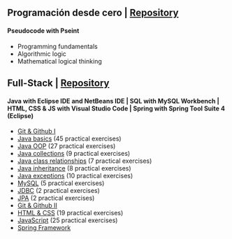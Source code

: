 ## Programación desde cero | [Repository](https://github.com/katheprc/EGG/tree/main/PDC) 
#### Pseudocode with Pseint
* Programming fundamentals
* Algorithmic logic
* Mathematical logical thinking



## Full-Stack | [Repository](https://github.com/katheprc/EGG/tree/main/Full-Stack) 
#### Java with Eclipse IDE and NetBeans IDE | SQL with MySQL Workbench | HTML, CSS & JS with Visual Studio Code | Spring with Spring Tool Suite 4 (Eclipse)
* [Git & Github I](https://github.com/katheprc/EGG/tree/main/Full-Stack/1%20-%20Git%20%26%20Github%20I)
* [Java basics](https://github.com/katheprc/EGG/tree/main/Full-Stack/2%20-%20Java) (45 practical exercises)
* [Java OOP](https://github.com/katheprc/EGG/tree/main/Full-Stack/3%20-%20POO) (27 practical exercises)
* [Java collections](https://github.com/katheprc/EGG/tree/main/Full-Stack/4%20-%20Colecciones) (9 practical exercises)
* [Java class relationships](https://github.com/katheprc/EGG/tree/main/Full-Stack/5%20-%20Relaciones) (7 practical exercises)
* [Java inheritance](https://github.com/katheprc/EGG/tree/main/Full-Stack/6%20-%20Herencia) (8 practical exercises)
* [Java exceptions](https://github.com/katheprc/EGG/tree/main/Full-Stack/7%20-%20Excepciones) (10 practical exercises)
* [MySQL](https://github.com/katheprc/EGG/tree/main/Full-Stack/8%20-%20MySQL) (5 practical exercises)
* [JDBC](https://github.com/katheprc/EGG/tree/main/Full-Stack/9%20-%20JDBC) (2 practical exercises)
* [JPA](https://github.com/katheprc/EGG/tree/main/Full-Stack/10%20-%20JPA) (2 practical exercises)
* [Git & Github II](https://github.com/katheprc/EGG/tree/main/Full-Stack/11%20-%20Git%20%26%20Github%20II) 
* [HTML & CSS](https://github.com/katheprc/EGG/tree/main/Full-Stack/12%20-%20HTML%20y%20CSS) (19 practical exercises)
* [JavaScript](https://github.com/katheprc/EGG/tree/main/Full-Stack/13%20-%20JavaScript) (25 practical exercises)
* [Spring Framework](https://github.com/katheprc/EGG/tree/main/Full-Stack/15%20-%20Spring)
